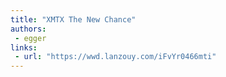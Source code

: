 ```yaml
---
title: "XMTX The New Chance"
authors:
 - egger
links:
 - url: "https://wwd.lanzouy.com/iFvYr0466mti"
---
```

